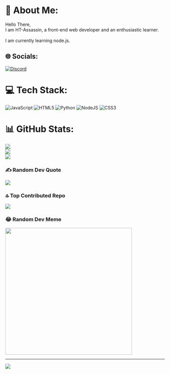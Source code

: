 # 💫 About Me:
Hello There,<br>I am HT-Assassin, a front-end web developer and an enthusiastic learner.<br><br>I am currently learning node.js.


## 🌐 Socials:
[![Discord](https://img.shields.io/badge/Discord-%237289DA.svg?logo=discord&logoColor=white)](https://discord.gg/908185207163744297) 

# 💻 Tech Stack:
![JavaScript](https://img.shields.io/badge/javascript-%23323330.svg?style=for-the-badge&logo=javascript&logoColor=%23F7DF1E) ![HTML5](https://img.shields.io/badge/html5-%23E34F26.svg?style=for-the-badge&logo=html5&logoColor=white) ![Python](https://img.shields.io/badge/python-3670A0?style=for-the-badge&logo=python&logoColor=ffdd54) ![NodeJS](https://img.shields.io/badge/node.js-6DA55F?style=for-the-badge&logo=node.js&logoColor=white) ![CSS3](https://img.shields.io/badge/css3-%231572B6.svg?style=for-the-badge&logo=css3&logoColor=white)
# 📊 GitHub Stats:
![](https://github-readme-stats.vercel.app/api?username=HyperText-Assassin190&theme=vue-dark&hide_border=false&include_all_commits=true&count_private=true)<br/>
![](https://github-readme-streak-stats.herokuapp.com/?user=HyperText-Assassin190&theme=vue-dark&hide_border=false)<br/>
![](https://github-readme-stats.vercel.app/api/top-langs/?username=HyperText-Assassin190&theme=vue-dark&hide_border=false&include_all_commits=true&count_private=true&layout=compact)

### ✍️ Random Dev Quote
![](https://quotes-github-readme.vercel.app/api?type=vetical&theme=radical)

### 🔝 Top Contributed Repo
![](https://github-contributor-stats.vercel.app/api?username=HyperText-Assassin190&limit=5&theme=dark&combine_all_yearly_contributions=true)

### 😂 Random Dev Meme
<img src='https://memer-new.vercel.app/' style="height: 400px;"/>

---
[![](https://visitcount.itsvg.in/api?id=HyperText-Assassin190&label=Profile%20Views&color=9&icon=0&pretty=true)](https://visitcount.itsvg.in)

<!-- Proudly created with GPRM ( https://gprm.itsvg.in ) -->
